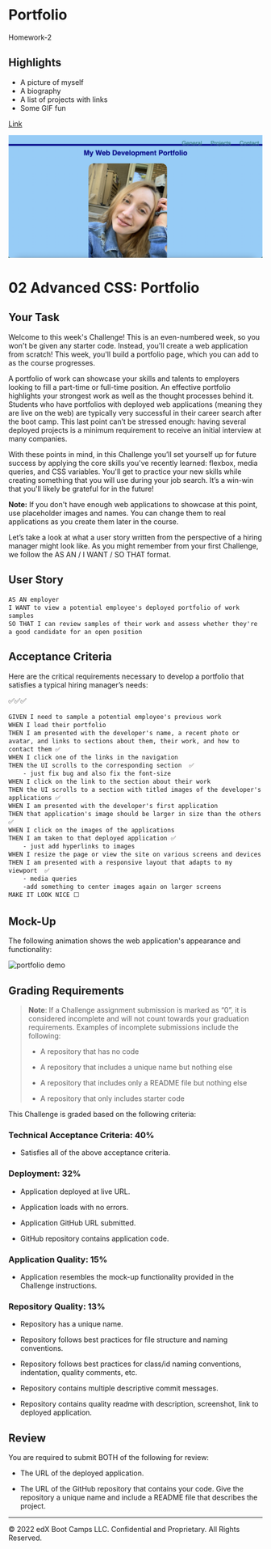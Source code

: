# Portfolio

Homework-2

## Highlights

- A picture of myself
- A biography
- A list of projects with links
- Some GIF fun

[Link](https://dltorrise.github.io/Homework-2/)

![A screenshot of my portfolio](Images/Screenshot-Homework-2.png)

# 02 Advanced CSS: Portfolio

## Your Task

Welcome to this week's Challenge! This is an even-numbered week, so you won't be given any starter code. Instead, you'll create a web application from scratch! This week, you'll build a portfolio page, which you can add to as the course progresses. 

A portfolio of work can showcase your skills and talents to employers looking to fill a part-time or full-time position. An effective portfolio highlights your strongest work as well as the thought processes behind it. Students who have portfolios with deployed web applications (meaning they are live on the web) are typically very successful in their career search after the boot camp. This last point can’t be stressed enough: having several deployed projects is a minimum requirement to receive an initial interview at many companies. 

With these points in mind, in this Challenge you’ll set yourself up for future success by applying the core skills you've recently learned: flexbox, media queries, and CSS variables. You'll get to practice your new skills while creating something that you will use during your job search. It’s a win-win that you'll likely be grateful for in the future!

**Note:** If you don't have enough web applications to showcase at this point, use placeholder images and names. You can change them to real applications as you create them later in the course.

Let’s take a look at what a user story written from the perspective of a hiring manager might look like. As you might remember from your first Challenge, we follow the AS AN / I WANT / SO THAT format. 


## User Story

```
AS AN employer
I WANT to view a potential employee's deployed portfolio of work samples
SO THAT I can review samples of their work and assess whether they're a good candidate for an open position
```


## Acceptance Criteria

Here are the critical requirements necessary to develop a portfolio that satisfies a typical hiring manager’s needs:

✅✅✅

```
GIVEN I need to sample a potential employee's previous work
WHEN I load their portfolio 
THEN I am presented with the developer's name, a recent photo or avatar, and links to sections about them, their work, and how to contact them ✅
WHEN I click one of the links in the navigation
THEN the UI scrolls to the corresponding section  ✅
    - just fix bug and also fix the font-size
WHEN I click on the link to the section about their work
THEN the UI scrolls to a section with titled images of the developer's applications ✅
WHEN I am presented with the developer's first application
THEN that application's image should be larger in size than the others ✅
WHEN I click on the images of the applications
THEN I am taken to that deployed application ✅
    - just add hyperlinks to images
WHEN I resize the page or view the site on various screens and devices
THEN I am presented with a responsive layout that adapts to my viewport  ✅
    - media queries
    -add something to center images again on larger screens
MAKE IT LOOK NICE ⬜
```


## Mock-Up

The following animation shows the web application's appearance and functionality:

![portfolio demo](./Assets/02-advanced-css-homework-demo.gif)


## Grading Requirements

> **Note**: If a Challenge assignment submission is marked as “0”, it is considered incomplete and will not count towards your graduation requirements. Examples of incomplete submissions include the following:
>
> * A repository that has no code
>
> * A repository that includes a unique name but nothing else
>
> * A repository that includes only a README file but nothing else
>
> * A repository that only includes starter code

This Challenge is graded based on the following criteria: 

### Technical Acceptance Criteria: 40%

* Satisfies all of the above acceptance criteria.

### Deployment: 32%

* Application deployed at live URL.

* Application loads with no errors.

* Application GitHub URL submitted.

* GitHub repository contains application code.

### Application Quality: 15%

* Application resembles the mock-up functionality provided in the Challenge instructions.

### Repository Quality: 13%

* Repository has a unique name.

* Repository follows best practices for file structure and naming conventions.

* Repository follows best practices for class/id naming conventions, indentation, quality comments, etc.

* Repository contains multiple descriptive commit messages.

* Repository contains quality readme with description, screenshot, link to deployed application.

## Review

You are required to submit BOTH of the following for review:

* The URL of the deployed application.

* The URL of the GitHub repository that contains your code. Give the repository a unique name and include a README file that describes the project.

- - -
© 2022 edX Boot Camps LLC. Confidential and Proprietary. All Rights Reserved.
